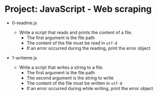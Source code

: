 # Project: JavaScript - Web scraping

*   0-readme.js
    - Write a script that reads and prints the content of a file.
      - The first argument is the file path
      - The content of the file must be read in `utf-8`
      - If an error occurred during the reading, print the error object

*   1-writeme.js
    - Write a script that writes a string to a file.
      - The first argument is the file path
      - The second argument is the string to write
      - The content of the file must be written in `utf-8`
      - If an error occurred during while writing, print the error object
